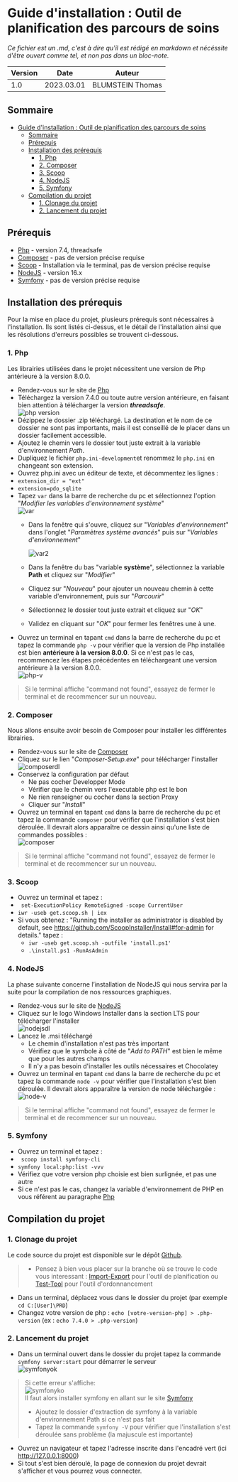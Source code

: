 # Guide d'installation : Outil de planification des parcours de soins
*Ce fichier est un .md, c'est à dire qu'il est rédigé en markdown et nécéssite d'être ouvert comme tel, et non pas dans un bloc-note.*

| Version | Date       | Auteur           |
| ------- | ---------- | ---------------- |
| 1.0     | 2023.03.01 | BLUMSTEIN Thomas |

## Sommaire
<!-- TOC -->
- [Guide d'installation : Outil de planification des parcours de soins](#guide-dinstallation--outil-de-planification-des-parcours-de-soins)
  - [Sommaire](#sommaire)
  - [Prérequis](#prérequis)
  - [Installation des prérequis](#installation-des-prérequis)
    - [1. Php](#1-php)
    - [2. Composer](#2-composer)
    - [3. Scoop](#3-scoop)
    - [4. NodeJS](#4-nodejs)
    - [5. Symfony](#5-symfony)
  - [Compilation du projet](#compilation-du-projet)
    - [1. Clonage du projet](#1-clonage-du-projet)
    - [2. Lancement du projet](#2-lancement-du-projet)
<!-- TOC -->

## Prérequis

- [Php](https://windows.php.net/download) - version 7.4, threadsafe
- [Composer](https://getcomposer.org/download/) - pas de version précise requise
- [Scoop](https://scoop.sh) - Installation via le terminal, pas de version précise requise
- [NodeJS](https://nodejs.org/en/download/) - version 16.x
- [Symfony](https://symfony.com/download) - pas de version précise requise

## Installation des prérequis

Pour la mise en place du projet, plusieurs prérequis sont nécessaires à l'installation. Ils sont listés ci-dessus, et le
détail de l'installation ainsi que les résolutions d'erreurs possibles se trouvent ci-dessous.

### 1. Php

Les librairies utilisées dans le projet nécessitent une version de Php antérieure à la version 8.0.0.

- Rendez-vous sur le site de [Php](https://windows.php.net/download)
- Téléchargez la version 7.4.0 ou toute autre version antérieure, en faisant bien attention à télécharger la version
  **_threadsafe_**.  
![php version](https://i.imgur.com/p4GX16I.png)
- Dézippez le dossier .zip téléchargé. La destination et le nom de ce dossier ne sont pas importants, mais il est
  conseillé de le placer dans un dossier facilement accessible.
- Ajoutez le chemin vers le dossier tout juste extrait à la variable d'environnement *Path*.
- Dupliquez le fichier `php.ini-development`et renommez le `php.ini` en changeant son extension. 
- Ouvrez php.ini avec un éditeur de texte, et décommentez les lignes :
- `extension_dir = "ext"`
- `extension=pdo_sqlite`
- Tapez `var` dans la barre de recherche du pc et sélectionnez l'option "*Modifier les variables
  d'environnement système*"  
  ![var](https://i.imgur.com/PLollpn.png)
  - Dans la fenêtre qui s'ouvre, cliquez sur "*Variables d'environnement*" dans l'onglet "*Paramètres système
    avancés*" puis sur "*Variables d'environnement*"
    
    ![var2](https://i.imgur.com/z3Wz1gh.png)
  - Dans la fenêtre du bas "variable **système**", sélectionnez la variable **Path** et cliquez sur "*Modifier*"
  - Cliquez sur "*Nouveau*" pour ajouter un nouveau chemin à cette variable d'environnement, puis sur "*Parcourir*"
  - Sélectionnez le dossier tout juste extrait et cliquez sur "*OK*"
  - Validez en cliquant sur "*OK*" pour fermer les fenêtres une à une.
- Ouvrez un terminal en tapant `cmd` dans la barre de recherche du pc et tapez la commande `php -v` pour vérifier
  que la version de Php installée est bien **antérieure à la version 8.0.0**. Si ce n'est pas le cas, recommencez les
  étapes précédentes en téléchargeant une version antérieure à la version 8.0.0.  
  ![php-v](https://i.imgur.com/gxm1Byc.png)  

> Si le terminal affiche "command not found", essayez de fermer le terminal et de recommencer sur un nouveau.

### 2. Composer

Nous allons ensuite avoir besoin de Composer pour installer les différentes librairies.

- Rendez-vous sur le site de [Composer](https://getcomposer.org/download/)
- Cliquez sur le lien "*Composer-Setup.exe*" pour télécharger l'installer  
  ![composerdl](https://i.imgur.com/swq3YA6.png)
- Conservez la configuration par défaut
    - Ne pas cocher Developper Mode
    - Vérifier que le chemin vers l'executable php est le bon
    - Ne rien renseigner ou cocher dans la section Proxy
    - Cliquer sur "*Install*"
- Ouvrez un terminal en tapant `cmd` dans la barre de recherche du pc et tapez la commande `composer` pour vérifier
  que l'installation s'est bien déroulée. Il devrait alors apparaître ce dessin ainsi qu'une liste de commandes
  possibles :  
  ![composer](https://i.imgur.com/PwXaqei.png)  

> Si le terminal affiche "command not found", essayez de fermer le terminal et de recommencer sur un nouveau.

### 3. Scoop
- Ouvrez un terminal et tapez : 
- ` set-ExecutionPolicy RemoteSigned -scope CurrentUser`
- `iwr -useb get.scoop.sh | iex`
- Si vous obtenez : "Running the installer as administrator is disabled by default, see https://github.com/ScoopInstaller/Install#for-admin for details." tapez :
  -  `iwr -useb get.scoop.sh -outfile 'install.ps1'`
  -  `.\install.ps1 -RunAsAdmin`


### 4. NodeJS

La phase suivante concerne l’installation de NodeJS qui nous servira par la suite pour la compilation
de nos ressources graphiques.

- Rendez-vous sur le site de [NodeJS](https://nodejs.org/en/download/)
- Cliquez sur le logo Windows Installer dans la section LTS pour télécharger l'installer  
  ![nodejsdl](https://i.imgur.com/jRV3YwV.png)
- Lancez le .msi téléchargé
    - Le chemin d'installation n'est pas très important
    - Vérifiez que le symbole à côté de "*Add to PATH*" est bien le même que pour les autres champs
    - Il n'y a pas besoin d'installer les outils nécessaires et Chocolatey
- Ouvrez un terminal en tapant `cmd` dans la barre de recherche du pc et tapez la commande `node -v` pour vérifier
  que l'installation s'est bien déroulée. Il devrait alors apparaître la version de node téléchargée :  
  ![node-v](https://i.imgur.com/vpGMPFT.png)  

> Si le terminal affiche "command not found", essayez de fermer le terminal et de recommencer sur un nouveau.

### 5. Symfony
- Ouvrez un terminal et tapez : 
- ` scoop install symfony-cli`
- `symfony local:php:list -vvv`
- Vérifiez que votre version php choisie est bien surlignée, et pas une autre
- Si ce n'est pas le cas, changez la variable d'environnement de PHP en vous référent au paragraphe [Php](#1-php)


## Compilation du projet

### 1. Clonage du projet

Le code source du projet est disponible sur le dépôt [Github](https://github.com/Oute-Oute/PRD).

> - Pensez à bien vous placer sur la branche où se trouve le code vous interessant : [Import-Export](https://github.com/Oute-Oute/PRD/tree/Import-Export) pour l'outil de planification ou [Test-Tool](https://github.com/Oute-Oute/PRD/tree/Tests_Tool) pour l'outil d'ordonnancement

- Dans un terminal, déplacez vous dans le dossier du projet (par exemple `cd C:[User]\PRD`) 
- Changez votre version de php : `echo [votre-version-php] > .php-version` (ex : `echo 7.4.0 > .php-version`)


### 2. Lancement du projet

- Dans un terminal ouvert dans le dossier du projet tapez la commande `symfony server:start` pour démarrer le serveur  
 ![symfonyok](https://i.imgur.com/W4tn9Xj.png)  

> Si cette erreur s'affiche:  
> ![symfonyko](https://i.imgur.com/EcyjK3U.png)  
> Il faut alors installer symfony en allant sur le site [Symfony](https://symfony.com/download)
> - Ajoutez le dossier d'extraction de symfony à la variable d'environnement Path si ce n'est pas fait
> - Tapez la commande `symfony -V` pour vérifier que l'installation s'est déroulée sans problème (la majuscule est
importante)

- Ouvrez un navigateur et tapez l'adresse inscrite dans l'encadré vert (ici http://127.0.0.1:8000)
- Si tout s'est bien déroulé, la page de connexion du projet devrait s'afficher et vous pourrez vous connecter.